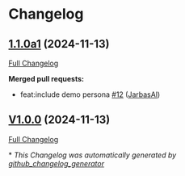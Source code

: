 # Changelog

## [1.1.0a1](https://github.com/OpenVoiceOS/ovos-solver-openai-persona-plugin/tree/1.1.0a1) (2024-11-13)

[Full Changelog](https://github.com/OpenVoiceOS/ovos-solver-openai-persona-plugin/compare/V1.0.0...1.1.0a1)

**Merged pull requests:**

- feat:include demo persona [\#12](https://github.com/OpenVoiceOS/ovos-solver-openai-persona-plugin/pull/12) ([JarbasAl](https://github.com/JarbasAl))

## [V1.0.0](https://github.com/OpenVoiceOS/ovos-solver-openai-persona-plugin/tree/V1.0.0) (2024-11-13)

[Full Changelog](https://github.com/OpenVoiceOS/ovos-solver-openai-persona-plugin/compare/1.0.0...V1.0.0)



\* *This Changelog was automatically generated by [github_changelog_generator](https://github.com/github-changelog-generator/github-changelog-generator)*
